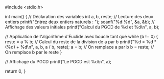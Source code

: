 #include <stdio.h>

int main() {
    // Déclaration des variables
    int a, b, reste;     // Lecture des deux entiers
    printf("Entrez deux entiers naturels : ");
    scanf("%d %d", &a, &b);
 // Affichage des valeurs initiales
    printf("Calcul du PGCD de %d et %d\n", a, b);

  // Application de l'algorithme d'Euclide avec boucle tant que
    while (b != 0) {
        reste = a % b; // Calcul du reste de la division de a par b
        printf("%d = %d * (%d) + %d\n", a, b, a / b, reste);
        a = b;         // On remplace a par b
        b = reste;     // On remplace b par le reste
    }

// Affichage du PGCD
    printf("Le PGCD est %d\n", a);

 return 0;
}
